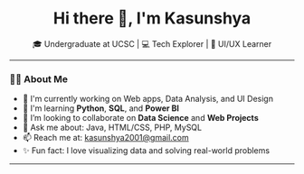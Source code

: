 <h1 align="center">Hi there 👋, I'm Kasunshya</h1>

<p align="center">
🎓 Undergraduate at UCSC | 💻 Tech Explorer | 🎨 UI/UX Learner  
</p>

---

### 🙋‍♀️ About Me

- 🔭 I'm currently working on Web apps, Data Analysis, and UI Design  
- 🌱 I'm learning **Python**, **SQL**, and **Power BI**  
- 👯 I’m looking to collaborate on **Data Science** and **Web Projects**  
- 💬 Ask me about: Java, HTML/CSS, PHP, MySQL  
- 📫 Reach me at: kasunshya2001@gmail.com  
- ✨ Fun fact: I love visualizing data and solving real-world problems

---
